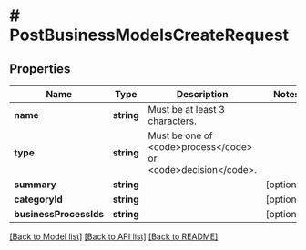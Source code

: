 # # PostBusinessModelsCreateRequest

## Properties

Name | Type | Description | Notes
------------ | ------------- | ------------- | -------------
**name** | **string** | Must be at least 3 characters. |
**type** | **string** | Must be one of &lt;code&gt;process&lt;/code&gt; or &lt;code&gt;decision&lt;/code&gt;. |
**summary** | **string** |  | [optional]
**categoryId** | **string** |  | [optional]
**businessProcessIds** | **string** |  | [optional]

[[Back to Model list]](../../README.md#models) [[Back to API list]](../../README.md#endpoints) [[Back to README]](../../README.md)
